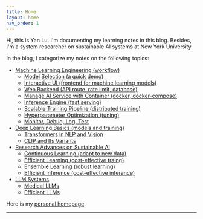 ```yaml
---
title: Home
layout: home
nav_order: 1
---
```


Hi, this is Yan Lu. I'm documenting my learning notes in this blog. Besides, I'm a system researcher on sustainable AI systems at New York University. 

In the blog, I categorize my notes on the following topics:

- [Machine Learning Engineering (workflow)](https://jason-cs18.github.io/ml-engineering/ml_engineer.html)
  - [Model Selection (a quick demo)](https://jason-cs18.github.io/ml-engineering/model_selection.html)
  - [Interactive UI (frontend for machine learning models)](https://jason-cs18.github.io/ml-engineering/web_demo.html)
  - [Web Backend (API route, rate limit, database)](https://jason-cs18.github.io/ml-engineering/fastapi.html)
  - [Manage AI Service with Container (docker, docker-compose)](https://jason-cs18.github.io/ml-engineering/docker.html)
  - [Inference Engine (fast serving)](https://jason-cs18.github.io/ml-engineering/inference_engine.html)
  - [Scalable Training Pipeline (distributed training)](https://jason-cs18.github.io/ml-engineering/detr_train.html)
  - [Hyperparameter Optimization (tuning)](https://jason-cs18.github.io/ml-engineering/detr_tune.html)
  - [Monitor, Debug, Log, Test](https://jason-cs18.github.io/ml-engineering/monitor.html) 
- [Deep Learning Basics (models and training)](https://jason-cs18.github.io/ml-engineering/dl_basics.html)
  - [Transformers in NLP and Vision](https://jason-cs18.github.io/ml-engineering/transformers.html)
  - [CLIP and Its Variants](https://jason-cs18.github.io/ml-engineering/clip.html)
- [Research Advances on Sustainable AI](https://jason-cs18.github.io/ml-engineering/sustainable_ai.html)
  - [Continuous Learning (adapt to new data)](https://jason-cs18.github.io/ml-engineering/cl_research.html)
  - [Efficient Learning (cost-effective traing)]()
  - [Ensemble Learning (robust learning)]()
  - [Efficient Inference (cost-effective inference)]()
- [LLM Systems](https://jason-cs18.github.io/ml-engineering/llm.html)
  - [Medical LLMs](https://jason-cs18.github.io/ml-engineering/medical_llm.html)
  - [Efficient LLMs](https://jason-cs18.github.io/ml-engineering/llm_course.html)
  

Here is my [personal homepage](https://jason-cs18.github.io/).



----

[^1]: [It can take up to 10 minutes for changes to your site to publish after you push the changes to GitHub](https://docs.github.com/en/pages/setting-up-a-github-pages-site-with-jekyll/creating-a-github-pages-site-with-jekyll#creating-your-site).

[Just the Docs]: https://just-the-docs.github.io/just-the-docs/
[GitHub Pages]: https://docs.github.com/en/pages
[README]: https://github.com/just-the-docs/just-the-docs-template/blob/main/README.md
[Jekyll]: https://jekyllrb.com
[GitHub Pages / Actions workflow]: https://github.blog/changelog/2022-07-27-github-pages-custom-github-actions-workflows-beta/
[use this template]: https://github.com/just-the-docs/just-the-docs-template/generate
